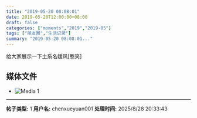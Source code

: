 ```yaml
---
title: "2019-05-20 08:08:01"
date: 2019-05-20T12:00:00+08:00
draft: false
categories: ["moments","2019","2019-05"]
tags: ["朋友圈","生活记录"]
summary: "2019-05-20 08:08:01..."
---
```


给大家展示一下土系名媛风[憨笑]

## 媒体文件

- ![Media 1](/Moments/photos/2019-05-20/201905200808010.jpg)

---

**帖子类型:** 1
**用户名:** chenxueyuan001
**处理时间:** 2025/8/28 20:33:43
